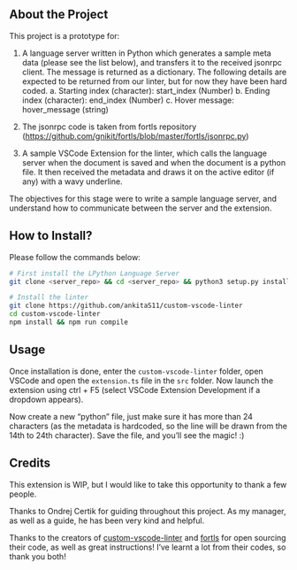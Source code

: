 ## About the Project

This project is a prototype for:

1. A language server written in Python which generates a sample meta data (please see the list below), and transfers it to the received jsonrpc client. The message is returned as a dictionary. The following details are expected to be returned from our linter, but for now they have been hard coded.
  a. Starting index (character): start_index (Number)
  b. Ending index (character): end_index (Number)
  c. Hover message: hover_message (string)

2. The jsonrpc code is taken from fortls repository (https://github.com/gnikit/fortls/blob/master/fortls/jsonrpc.py)
3. A sample VSCode Extension for the linter, which calls the language server when the document is saved and when the document is a python file. It then received the metadata and draws it on the active editor (if any) with a wavy underline.

The objectives for this stage were to write a sample language server, and understand how to communicate between the server and the extension.

## How to Install?

Please follow the commands below:

```bash
# First install the LPython Language Server
git clone <server_repo> && cd <server_repo> && python3 setup.py install

# Install the linter
git clone https://github.com/ankitaS11/custom-vscode-linter
cd custom-vscode-linter
npm install && npm run compile
```

## Usage

Once installation is done, enter the `custom-vscode-linter` folder, open VSCode and open the `extension.ts` file in the `src` folder. Now launch the extension using ctrl + F5 (select VSCode Extension Development if a dropdown appears).

Now create a new “python” file, just make sure it has more than 24 characters (as the metadata is hardcoded, so the line will be drawn from the 14th to 24th character). Save the file, and you’ll see the magic! :)

## Credits

This extension is WIP, but I would like to take this opportunity to thank a few people.

Thanks to Ondrej Certik for guiding throughout this project. As my manager, as well as a guide, he has been very kind and helpful.

Thanks to the creators of [custom-vscode-linter](https://github.com/hchiam/custom-vscode-linter) and [fortls](https://github.com/gnikit/fortls/tree/master/fortls) for open sourcing their code, as well as great instructions! I’ve learnt a lot from their codes, so thank you both!


